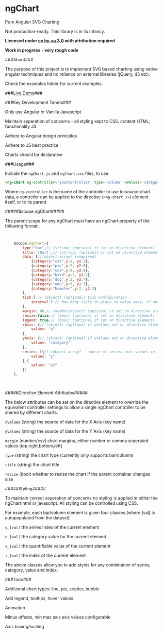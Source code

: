 ngChart
==========

Pure Angular SVG Charting

Not production-ready. This library is in its infancy.

**Licensed under [cc by-sa 3.0](http://creativecommons.org/licenses/by-sa/3.0/) with attribution required**

**Work in progress - very rough code**


###About###

The purpose of this project is to implement SVG based charting using native angular techniques and no reliance on external libraries (jQuery, d3 etc).

Check the examples folder for current examples. 

###[Live Demo](https://rawgit.com/sw4/ngChart/master/examples/example.html)###

###Key Development Tenets###

Only use Angular or Vanilla Javascript

Maintain seperation of concerns - all styling kept to CSS, content HTML, functionality JS

Adhere to Angular design principles

Adhere to JS best practice

Charts should be declarative

###Usage###

Include the `ngChart.js` and `ngChart.css` files, to use:

```html
<ng-chart ng-controller='yourController' type='column' xValues='category' yValues='y' resize='true'></ng-chart>
```

Where `ng-controller` is the name of the controller to use to source chart data, a controller can be applied to the directive (`<ng-chart />`) element itself, or to its parent.


#####$scope.ngChart#####

The parent scope for any ngChart must have an ngChart property of the following format:

```javascript


    $scope.ngChart={
        type:"bar",// (string) (optional if set on directive element) - chart type (bar/column)
        title:'chart',// (string) (optional if set on directive element) - chart title
        data: [//(object array) (required)
            {category:"cat",y:8, y2:2},
            {category:"pig",y:2, y2:6},
            {category:"cow",y:9, y2:9},
            {category:"bird",y:5, y2:2},
            {category:"dog",y:2, y2:7},
            {category:"emu",y:6, y2:3},
            {category:"hamster",y:2, y2:3}
        ],
        tick:{ // (object) (optional) tick configuration
            interval:9 // how many ticks to place on value axis, if not specified- calculated automatically given available space
        },
        margin: 60,// (number/object) (optional if set on directive element) - chart margins, can be number or object (top, right, bottom, left)
        resize:false,// (bool) (optional if set on directive element) - chart automatically resize on parent element resize
        legend: true,// (bool) (optional if set on directive element) - show chart legend
        xAxis: {// (object) (optional if xValues set on directive element) - source of x axis values in 'data'
            values: "y"
        },
        yAxis: {// (object) (optional if yValues set on directive element) - source of y axis values in 'data'
            values: "category"
        },
        series: [{// (object array) - source of series axis values in 'data'
            values: "y"
        },{
            values: "y2"
        }]
    };
    
    
```

#####Directive Element Attributes#####

The below attributes can be set on the directive element to override the equivalent controller settings to allow a single ngChart controller to be shared by different charts.

`xValues` (string) the source of data for the X Axis (key name)

`yValues` (string) the source of data for the Y Axis (key name)

`margin` (number/csv) chart margins, either number or comma seperated values (top,right,bottom,left)

`type` (string) the chart type (currently only supports bar/column)

`title` (string) the chart title

`resize` (bool) whether to resize the chart if the parent container changes size


#####Styling#####

To maintain correct seperation of concerns no styling is applied in either the ngChart html or javascript. All styling can be controlled using CSS.

For example, each bar/column element is given four classes (where [val] is autopopulated from the dataset)

`s_[val]`  the series index of the current element

`c_[val]`  the category value for the current element

`v_[val]`  the quantifiable value of the current element

`i_[val]`  the index of the current element

The above classes allow you to add styles for any combination of series, category, value and index.

###Todo###

Additional chart types: line, pie, scatter, bubble

Add legend, tooltips, hover values

Animation

Minus offsets, min max axis axis values configurable

Axis basing/scaling


